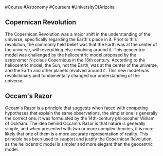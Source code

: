 #Course #Astronomy #Coursera #UniversityOfArizona 
##  Copernican Revolution

The Copernican Revolution was a major shift in the understanding of the universe, specifically regarding the Earth's place in it. Prior to this revolution, the commonly held belief was that the Earth was at the center of the universe, with everything else revolving around it. This geocentric model was challenged by the heliocentric model proposed by the astronomer Nicolaus Copernicus in the 16th century. According to the heliocentric model, the Sun, not the Earth, was at the center of the universe, and the Earth and other planets revolved around it. This new model was revolutionary and fundamentally changed our understanding of the universe.

## Occam's Razor

Occam's Razor is a principle that suggests when faced with competing hypotheses that explain the same observations, the simpler one is generally the correct one. It was formulated by the 14th-century philosopher William of Ockham. The idea behind Occam's Razor is that nature is generally simple, and when presented with two or more complex theories, it is more likely that one of them is a more accurate representation of reality. This principle has been used to support and justify the Copernican Revolution, as the heliocentric model is simpler and more elegant than the geocentric model.
